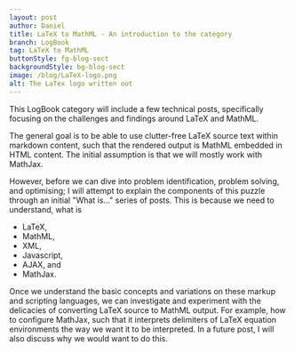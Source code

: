 ```yaml
---
layout: post
author: Daniel
title: LaTeX to MathML - An introduction to the category
branch: LogBook
tag: LaTeX to MathML
buttonStyle: fg-blog-sect
backgroundStyle: bg-blog-sect
image: /blog/LaTeX-logo.png
alt: The LaTex logo written out
---
```


This LogBook category will include a few technical posts, specifically focusing on the challenges and findings around LaTeX and MathML.
<!-- excerpt-end -->

The general goal is to be able to use clutter-free LaTeX source text within markdown content, such that the rendered output is MathML embedded in HTML content. The initial assumption is that we will mostly work with MathJax.

However, before we can dive into problem identification, problem solving, and optimising; I will attempt to explain the components of this puzzle through an initial "What is..." series of posts. This is because we need to understand, what is 

* LaTeX,
* MathML,
* XML,
* Javascript,
* AJAX, and 
* MathJax.

Once we understand the basic concepts and variations on these markup and scripting languages, we can investigate and experiment with the delicacies of converting LaTeX source to MathML output. For example, how to configure MathJax, such that it interprets delimiters of LaTeX equation environments the way we want it to be interpreted. In a future post, I will also discuss why we would want to do this.